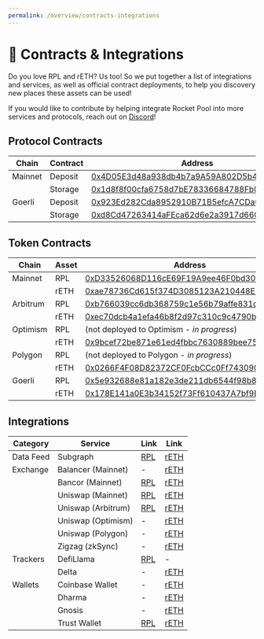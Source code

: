 ```yaml
---
permalink: /overview/contracts-integrations
---
```


# :handshake: Contracts & Integrations

Do you love RPL and rETH? Us too! So we put together a list of integrations and services, as well as official contract deployments, to help you discovery new places these assets can be used!

If you would like to contribute by helping integrate Rocket Pool into more services and protocols, reach out on [Discord](https://discord.gg/MYrazaZZC4)!


## Protocol Contracts

Chain    | Contract | Address
---------|----------|---------
Mainnet  | Deposit  | [0x4D05E3d48a938db4b7a9A59A802D5b45011BDe58](https://etherscan.io/address/0x4D05E3d48a938db4b7a9A59A802D5b45011BDe58)
&nbsp;   | Storage  | [0x1d8f8f00cfa6758d7bE78336684788Fb0ee0Fa46](https://etherscan.io/address/0x1d8f8f00cfa6758d7bE78336684788Fb0ee0Fa46)
Goerli   | Deposit  | [0x923Ed282Cda8952910B71B5efcA7CDa09e39c633](https://goerli.etherscan.io/address/0x923Ed282Cda8952910B71B5efcA7CDa09e39c633)
&nbsp;   | Storage  | [0xd8Cd47263414aFEca62d6e2a3917d6600abDceB3](https://goerli.etherscan.io/address/0xd8Cd47263414aFEca62d6e2a3917d6600abDceB3)


## Token Contracts

Chain    | Asset | Address
---------|-------|---------
Mainnet  | RPL   | [0xD33526068D116cE69F19A9ee46F0bd304F21A51f](https://etherscan.io/token/0xd33526068d116ce69f19a9ee46f0bd304f21a51f)
&nbsp;   | rETH  | [0xae78736Cd615f374D3085123A210448E74Fc6393](https://etherscan.io/token/0xae78736cd615f374d3085123a210448e74fc6393)
Arbitrum | RPL   | [0xb766039cc6db368759c1e56b79affe831d0cc507](https://arbiscan.io/token/0xb766039cc6db368759c1e56b79affe831d0cc507)
&nbsp;   | rETH  | [0xec70dcb4a1efa46b8f2d97c310c9c4790ba5ffa8](https://arbiscan.io/token/0xec70dcb4a1efa46b8f2d97c310c9c4790ba5ffa8)
Optimism | RPL   | (not deployed to Optimism - *in progress*)
&nbsp;   | rETH  | [0x9bcef72be871e61ed4fbbc7630889bee758eb81d](https://optimistic.etherscan.io/token/0x9bcef72be871e61ed4fbbc7630889bee758eb81d)
Polygon  | RPL   | (not deployed to Polygon - *in progress*)
&nbsp;   | rETH  | [0x0266F4F08D82372CF0FcbCCc0Ff74309089c74d1](https://polygonscan.com/token/0x0266F4F08D82372CF0FcbCCc0Ff74309089c74d1)
Goerli   | RPL   | [0x5e932688e81a182e3de211db6544f98b8e4f89c7](https://goerli.etherscan.io/address/0x5e932688e81a182e3de211db6544f98b8e4f89c7)
&nbsp;   | rETH  | [0x178E141a0E3b34152f73Ff610437A7bf9B83267A](https://goerli.etherscan.io/address/0x178E141a0E3b34152f73Ff610437A7bf9B83267A)


## Integrations

Category        | Service             | Link    | Link
----------------|---------------------|---------|--------
Data Feed       | Subgraph            | [RPL](https://github.com/Data-Nexus/rocket-pool-mainnet) | [rETH](https://github.com/Data-Nexus/rocket-pool-mainnet)
Exchange        | Balancer (Mainnet)  | -       | [rETH](https://app.balancer.fi/#/trade/ether/0xae78736Cd615f374D3085123A210448E74Fc6393)
&nbsp;          | Bancor (Mainnet)    | [RPL](https://app.bancor.network/swap?from=0xEeeeeEeeeEeEeeEeEeEeeEEEeeeeEeeeeeeeEEeE&to=0xD33526068D116cE69F19A9ee46F0bd304F21A51f) | [rETH](https://app.bancor.network/swap?from=0xEeeeeEeeeEeEeeEeEeEeeEEEeeeeEeeeeeeeEEeE&to=0xae78736Cd615f374D3085123A210448E74Fc6393)
&nbsp;          | Uniswap (Mainnet)   | [RPL](https://app.uniswap.org/#/swap?inputCurrency=ETH&outputCurrency=0xd33526068d116ce69f19a9ee46f0bd304f21a51f&chainId=1) | [rETH](https://app.uniswap.org/#/swap?inputCurrency=ETH&outputCurrency=0xae78736Cd615f374D3085123A210448E74Fc6393&chainId=1)
&nbsp;          | Uniswap (Arbitrum)  | [RPL](https://app.uniswap.org/#/swap?inputCurrency=ETH&outputCurrency=0xb766039cc6db368759c1e56b79affe831d0cc507&chain=arbitrum) | [rETH](https://app.uniswap.org/#/swap?inputCurrency=ETH&outputCurrency=0xec70dcb4a1efa46b8f2d97c310c9c4790ba5ffa8&chain=arbitrum)
&nbsp;          | Uniswap (Optimism)  | -       | [rETH](https://app.uniswap.org/#/swap?inputCurrency=ETH&outputCurrency=0x9bcef72be871e61ed4fbbc7630889bee758eb81d&chain=optimism)
&nbsp;          | Uniswap (Polygon)   | -       | [rETH](https://app.uniswap.org/#/swap?inputCurrency=ETH&outputCurrency=0x0266F4F08D82372CF0FcbCCc0Ff74309089c74d1&chain=polygon)
&nbsp;          | Zigzag (zkSync)     | -       | [rETH](https://trade.zigzag.exchange/?market=rETH-ETH&network=zksync)
Trackers        | DefiLlama           | [RPL](https://defillama.com/protocol/rocket-pool) | -
&nbsp;          | Delta               | -       | [rETH](https://delta.app/)
Wallets         | Coinbase Wallet     | -       | [rETH](https://www.coinbase.com/wallet)
&nbsp;          | Dharma              | -       | [rETH](https://www.dharma.io/)
&nbsp;          | Gnosis              | -       | [rETH](https://gnosis-safe.io/)
&nbsp;          | Trust Wallet        | [RPL](https://trustwallet.com/) | [rETH](https://trustwallet.com/)

<!-- Staged Integrations -->
<!-- 
- rETH on Curve (waiting for langers to make it official https://discord.com/channels/405159462932971535/929890788551323678/943297139876958239):
&nbsp;          | Curve (Mainnet)     | -       | [rETH](https://curve.fi/factory-crypto/14)

- RPL ZigZag listing (waiting for MM)
&nbsp;          | Zigzag (zkSync)     | [RPL](https://trade.zigzag.exchange/?market=RPL-ETH&network=zksync) | [rETH](https://trade.zigzag.exchange/?market=rETH-ETH&network=zksync)
 -->